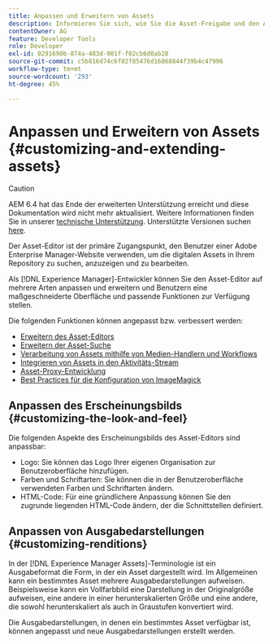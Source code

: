 ```yaml
---
title: Anpassen und Erweitern von Assets
description: Informieren Sie sich, wie Sie die Asset-Freigabe und den Asset-Editor anpassen und erweitern können, um Benutzern eine maßgeschneiderte Oberfläche und passende Funktionen zur Verfügung zu stellen.
contentOwner: AG
feature: Developer Tools
role: Developer
exl-id: 0291690b-874a-483d-901f-f02cb6d8ab28
source-git-commit: c5b816d74c6f02f85476d16868844f39b4c47996
workflow-type: tm+mt
source-wordcount: '293'
ht-degree: 45%

---
```


# Anpassen und Erweitern von Assets {#customizing-and-extending-assets}

>[!CAUTION]
>
>AEM 6.4 hat das Ende der erweiterten Unterstützung erreicht und diese Dokumentation wird nicht mehr aktualisiert. Weitere Informationen finden Sie in unserer [technische Unterstützung](https://helpx.adobe.com/de/support/programs/eol-matrix.html). Unterstützte Versionen suchen [here](https://experienceleague.adobe.com/docs/?lang=de).

Der Asset-Editor ist der primäre Zugangspunkt, den Benutzer einer Adobe Enterprise Manager-Website verwenden, um die digitalen Assets in Ihrem Repository zu suchen, anzuzeigen und zu bearbeiten.

Als [!DNL Experience Manager]-Entwickler können Sie den Asset-Editor auf mehrere Arten anpassen und erweitern und Benutzern eine maßgeschneiderte Oberfläche und passende Funktionen zur Verfügung stellen.

Die folgenden Funktionen können angepasst bzw. verbessert werden:

* [Erweitern des Asset-Editors](asseteditorx.md)
* [Erweitern der Asset-Suche](searchx.md)
* [Verarbeitung von Assets mithilfe von Medien-Handlern und Workflows](media-handlers.md)
* [Integrieren von Assets in den Aktivitäts-Stream](extending-activity-stream.md)
* [Asset-Proxy-Entwicklung](proxy.md)
* [Best Practices für die Konfiguration von ImageMagick](best-practices-for-imagemagick.md)

## Anpassen des Erscheinungsbilds {#customizing-the-look-and-feel}

Die folgenden Aspekte des Erscheinungsbilds des Asset-Editors sind anpassbar:

* Logo: Sie können das Logo Ihrer eigenen Organisation zur Benutzeroberfläche hinzufügen.
* Farben und Schriftarten: Sie können die in der Benutzeroberfläche verwendeten Farben und Schriftarten ändern.
* HTML-Code: Für eine gründlichere Anpassung können Sie den zugrunde liegenden HTML-Code ändern, der die Schnittstellen definiert.

## Anpassen von Ausgabedarstellungen {#customizing-renditions}

In der [!DNL Experience Manager Assets]-Terminologie ist ein Ausgabeformat die Form, in der ein Asset dargestellt wird. Im Allgemeinen kann ein bestimmtes Asset mehrere Ausgabedarstellungen aufweisen. Beispielsweise kann ein Vollfarbbild eine Darstellung in der Originalgröße aufweisen, eine andere in einer herunterskalierten Größe und eine andere, die sowohl herunterskaliert als auch in Graustufen konvertiert wird.

Die Ausgabedarstellungen, in denen ein bestimmtes Asset verfügbar ist, können angepasst und neue Ausgabedarstellungen erstellt werden.
